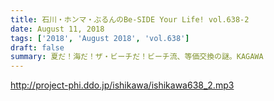 ```yaml
---
title: 石川・ホンマ・ぶるんのBe-SIDE Your Life! vol.638-2
date: August 11, 2018
tags: ['2018', 'August 2018', 'vol.638']
draft: false
summary: 夏だ！海だ！ザ・ビーチだ！ビーチ流、等価交換の謎。KAGAWA
---
```


http://project-phi.ddo.jp/ishikawa/ishikawa638_2.mp3
